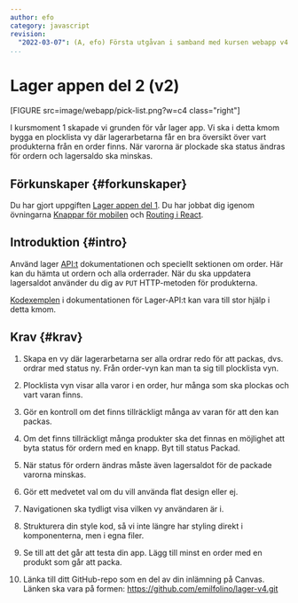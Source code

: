 ```yaml
---
author: efo
category: javascript
revision:
  "2022-03-07": (A, efo) Första utgåvan i samband med kursen webapp v4.
...
```

Lager appen del 2 (v2)
==================================

[FIGURE src=image/webapp/pick-list.png?w=c4 class="right"]

I kursmoment 1 skapade vi grunden för vår lager app. Vi ska i detta kmom bygga en plocklista vy där lagerarbetarna får en bra översikt över vart produkterna från en order finns. När varorna är plockade ska status ändras för ordern och lagersaldo ska minskas.



<!--more-->



Förkunskaper {#forkunskaper}
-----------------------
Du har gjort uppgiften [Lager appen del 1](uppgift/lager-appen-del-1-v2). Du har jobbat dig igenom övningarna [Knappar för mobilen](kunskap/knappar-for-mobilen) och [Routing i React](kunskap/routing-och-navigation-i-react).



Introduktion {#intro}
-----------------------

Använd lager [API:t](https://lager.emilfolino.se/v2) dokumentationen och speciellt sektionen om order. Här kan du hämta ut ordern och alla orderrader. När du ska uppdatera lagersaldot använder du dig av `PUT` HTTP-metoden för produkterna.

[Kodexemplen](https://lager.emilfolino.se/v2#fetch) i dokumentationen för Lager-API:t kan vara till stor hjälp i detta kmom.



Krav {#krav}
-----------------------

1. Skapa en vy där lagerarbetarna ser alla ordrar redo för att packas, dvs. ordrar med status ny. Från order-vyn kan man ta sig till plocklista vyn.

1. Plocklista vyn visar alla varor i en order, hur många som ska plockas och vart varan finns.

1. Gör en kontroll om det finns tillräckligt många av varan för att den kan packas.

1. Om det finns tillräckligt många produkter ska det finnas en möjlighet att byta status för ordern med en knapp. Byt till status Packad.

1. När status för ordern ändras måste även lagersaldot för de packade varorna minskas.

1. Gör ett medvetet val om du vill använda flat design eller ej.

1. Navigationen ska tydligt visa vilken vy användaren är i.

1. Strukturera din style kod, så vi inte längre har styling direkt i komponenterna, men i egna filer.

1. Se till att det går att testa din app. Lägg till minst en order med en produkt som går att packa.

1. Länka till ditt GitHub-repo som en del av din inlämning på Canvas. Länken ska vara på formen: https://github.com/emilfolino/lager-v4.git
